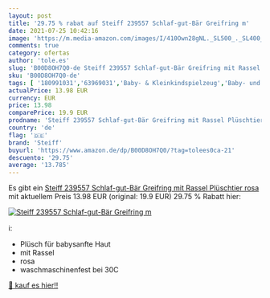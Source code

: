 ```yaml
---
layout: post
title: '29.75 % rabat auf Steiff 239557 Schlaf-gut-Bär Greifring m'
date: 2021-07-25 10:42:16
image: 'https://m.media-amazon.com/images/I/410Own28gNL._SL500_._SL400_.jpg'
comments: true
category: ofertas
author: 'tole.es'
slug: 'B00D8OH7Q0-de Steiff 239557 Schlaf-gut-Bär Greifring mit Rassel...'
sku: 'B00D8OH7Q0-de'
tags: [ '180991031','63969031','Baby- & Kleinkindspielzeug','Baby- und Kleinkindspielzeug','Babyspielzeug','Greiflinge und Rasseln','Produkte','Spielzeug','Steiff','steiff', ]
actualPrice: 13.98 EUR
currency: EUR
price: 13.98
comparePrice: 19.9 EUR
prodname: 'Steiff 239557 Schlaf-gut-Bär Greifring mit Rassel Plüschtier  rosa'
country: 'de'
flag: '🇩🇪'
brand: 'Steiff'
buyurl: 'https://www.amazon.de/dp/B00D8OH7Q0/?tag=tolees0ca-21'
descuento: '29.75'
average: '13.785'
---
```


Es gibt ein [Steiff 239557 Schlaf-gut-Bär Greifring mit Rassel Plüschtier  rosa](https://www.amazon.de/dp/B00D8OH7Q0/?tag=tolees0ca-21) mit aktuellem Preis 13.98 EUR (original: 19.9 EUR) 29.75 % Rabatt hier:

[![Steiff 239557 Schlaf-gut-Bär Greifring m](https://m.media-amazon.com/images/I/410Own28gNL._SL500_._SL400_.jpg)](https://www.amazon.de/dp/B00D8OH7Q0/?tag=tolees0ca-21)

ℹ️:

- Plüsch für babysanfte Haut
- mit Rassel
- rosa
- waschmaschinenfest bei 30C

[🛒 kauf es hier!!](https://www.amazon.de/dp/B00D8OH7Q0/?tag=tolees0ca-21)
